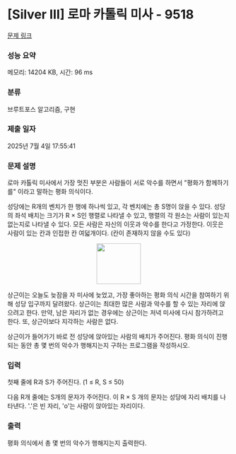 # [Silver III] 로마 카톨릭 미사 - 9518 

[문제 링크](https://www.acmicpc.net/problem/9518) 

### 성능 요약

메모리: 14204 KB, 시간: 96 ms

### 분류

브루트포스 알고리즘, 구현

### 제출 일자

2025년 7월 4일 17:55:41

### 문제 설명

<p>로마 카톨릭 미사에서 가장 멋진 부분은 사람들이 서로 악수를 하면서 "평화가 함께하기를" 이라고 말하는 평화 의식이다.</p>

<p>성당에는 R개의 벤치가 한 행에 하나씩 있고, 각 벤치에는 총 S명이 앉을 수 있다. 성당의 좌석 배치는 크기가 R × S인 행렬로 나타낼 수 있고, 행렬의 각 원소는 사람이 있는지 없는지로 나타낼 수 있다. 모든 사람은 자신의 이웃과 악수를 한다고 가정한다. 이웃은 사람이 있는 칸과 인접한 칸 여덟개이다. (칸이 존재하지 않을 수도 있다)</p>

<p style="text-align: center;"><img alt="" src="https://upload.acmicpc.net/59c48df6-092f-41b4-87f3-4304487b43b8/-/preview/" style="width: 100px; height: 92px;"></p>

<p>상근이는 오늘도 늦잠을 자 미사에 늦었고, 가장 좋아하는 평화 의식 시간을 참여하기 위해 성당 입구까지 달려왔다. 상근이는 최대한 많은 사람과 악수를 할 수 있는 자리에 앉으려고 한다. 만약, 남은 자리가 없는 경우에는 상근이는 저녁 미사에 다시 참가하려고 한다. 또, 상근이보다 지각하는 사람은 없다.</p>

<p>상근이가 들어가기 바로 전 성당에 앉아있는 사람의 배치가 주어진다. 평화 의식이 진행되는 동안 총 몇 번의 악수가 행해지는지 구하는 프로그램을 작성하시오.</p>

### 입력 

 <p>첫째 줄에 R과 S가 주어진다. (1 ≤ R, S ≤ 50)</p>

<p>다음 R개 줄에는 S개의 문자가 주어진다. 이 R × S 개의 문자는 성당에 자리 배치를 나타낸다. '.'은 빈 자리, 'o'는 사람이 앉아있는 자리이다.</p>

### 출력 

 <p>평화 의식에서 총 몇 번의 악수가 행해지는지 출력한다.</p>

